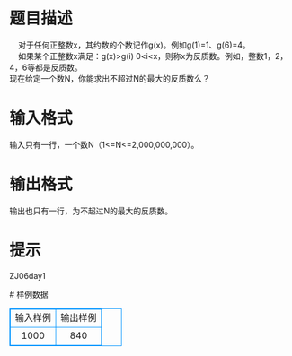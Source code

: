 # 

 
 # 题目描述 
<p>&nbsp;&nbsp;&nbsp;&nbsp;对于任何正整数x，其约数的个数记作g(x)。例如g(1)=1、g(6)=4。<br />
&nbsp;&nbsp;&nbsp;&nbsp;如果某个正整数x满足：g(x)&gt;g(i)&nbsp;0&lt;i&lt;x，则称x为反质数。例如，整数1，2，4，6等都是反质数。<br />
现在给定一个数N，你能求出不超过N的最大的反质数么？</p> 

 
 # 输入格式 
<p>输入只有一行，一个数N（1&lt;=N&lt;=2,000,000,000）。</p> 

 
 # 输出格式 
<p>输出也只有一行，为不超过N的最大的反质数。&nbsp;</p> 

 
 # 提示 
<p>ZJ06day1</p> 
# 样例数据
<style>
        table,table tr th, table tr td { border:1px solid #0094ff; }
        table { width: 200px; min-height: 25px; line-height: 25px; text-align: center; border-collapse: collapse;}   
    </style>
<table>
	<tr>
		<td>输入样例</td>
		<td>输出样例</td>
	</tr>
<tr><td>1000</td><td>840</td></tr></table>
